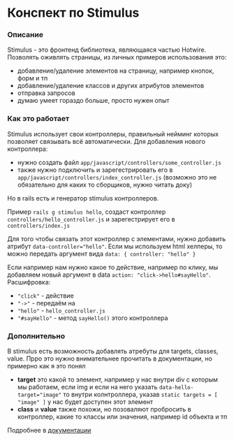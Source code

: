 # Конспект по Stimulus

### Описание

Stimulus - это фронтенд библиотека, являющаяся частью Hotwire. Позволять оживлять страницы, из личных примеров использования это:
* добавление/удаление элементов на страницу, например кнопок, форм и тп
* добавление/удаление классов и других атрибутов элементов
* отправка запросов
* думаю умеет гораздо больше, просто нужен опыт

### Как это работает

Stimulus использует свои контроллеры, правильный нейминг которых позволяет связывать всё автоматически. Для добавления нового контроллера:
* нужно создать файл `app/javascript/controllers/some_controller.js`
* также нужно подключить и зарегестрировать его в `app/javascript/controllers/index_controller.js` (возможно это не обязательно для каких то сборщиков, нужно читать доку)

Но в rails есть и генератор stimulus контроллеров.

Пример `rails g stimulus hello`, создаст контроллер `controllers/hello_controller.js` и зарегестрирует его в `controllers/index.js`

Для того чтобы связать этот контроллер с элементами, нужно добавить атрибут `data-controller="hello"`. Если мы используем html хелперы, то можно передать аргумент вида `data: { controller: "hello" }`

Если например нам нужно какое то действие, например по клику, мы добавляем новый аргумент в data `action: "click->hello#sayHello"`. Расшифровка:
* `"click"` - действие
* `"->"` - передаём на
* `"hello"` - `hello_controller.js`
* `"#sayHello"` - метод `sayHello()` этого контроллера

### Дополнительно

В stimulus есть возможность добавлять атребуты для targets, classes, value. Прро это нужно внимательнее прочитать в документации, но примерно как я это понял
- **target** это какой то элемент, например у нас внутри div с которым мы работаем, если img и если на него указать `data-hello-target="image"` то внутри колнтроллера, указав `static targets = [ "image" ]` у нас будет доступен этот элемент
- **class** и **value** также похожи, но позоваляют пробросить в контроллер, какие то классы или значения, например id объекта и тп

Подробнее в [документации](https://stimulus.hotwired.dev/reference/controllers)
